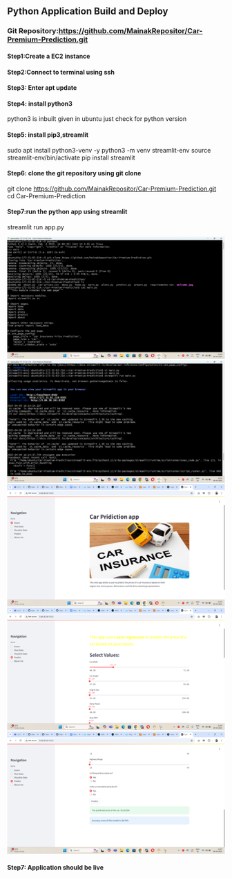 ## Python Application Build and Deploy

### Git Repository:https://github.com/MainakRepositor/Car-Premium-Prediction.git

#### Step1:Create a EC2 instance
#### Step2:Connect to terminal using ssh
#### Step3: Enter apt update
#### Step4: install python3
python3 is inbuilt given in ubuntu just check for python version

#### Step5: install pip3,streamlit
sudo apt install python3-venv -y
python3 -m venv streamlit-env
source streamlit-env/bin/activate
pip install streamlit

#### Step6: clone the git repository using git clone
git clone https://github.com/MainakRepositor/Car-Premium-Prediction.git
cd Car-Premium-Prediction
#### Step7:run the python app using streamlit
streamlit run app.py

![](pythonimages/input1.png)
![](pythonimages/input2.png)
![](pythonimages/output1.png)
![](pythonimages/output2.png)
![](pythonimages/output3.png)
#### Step7: Application should be live
